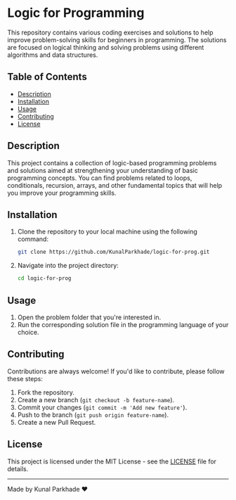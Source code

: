 # Logic for Programming

This repository contains various coding exercises and solutions to help improve problem-solving skills for beginners in programming. The solutions are focused on logical thinking and solving problems using different algorithms and data structures.

## Table of Contents

- [Description](#description)
- [Installation](#installation)
- [Usage](#usage)
- [Contributing](#contributing)
- [License](#license)

## Description

This project contains a collection of logic-based programming problems and solutions aimed at strengthening your understanding of basic programming concepts. You can find problems related to loops, conditionals, recursion, arrays, and other fundamental topics that will help you improve your programming skills.

## Installation

1. Clone the repository to your local machine using the following command:
    ```bash
    git clone https://github.com/KunalParkhade/logic-for-prog.git
    ```
2. Navigate into the project directory:
    ```bash
    cd logic-for-prog
    ```

## Usage

1. Open the problem folder that you're interested in.
2. Run the corresponding solution file in the programming language of your choice.

## Contributing

Contributions are always welcome! If you'd like to contribute, please follow these steps:
1. Fork the repository.
2. Create a new branch (`git checkout -b feature-name`).
3. Commit your changes (`git commit -m 'Add new feature'`).
4. Push to the branch (`git push origin feature-name`).
5. Create a new Pull Request.

## License
This project is licensed under the MIT License - see the [LICENSE](https://github.com/KunalParkhade/logic-for-prog/blob/main/LICENSE) file for details.


---
Made by Kunal Parkhade ❤️
